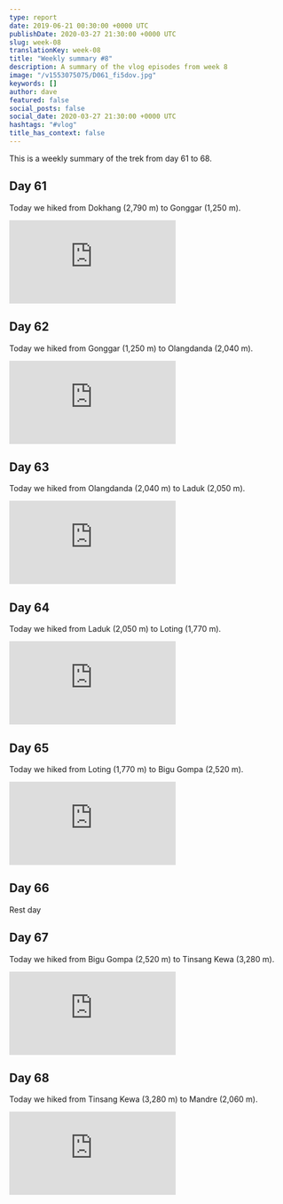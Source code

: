 ```yaml
---
type: report
date: 2019-06-21 00:30:00 +0000 UTC
publishDate: 2020-03-27 21:30:00 +0000 UTC
slug: week-08
translationKey: week-08
title: "Weekly summary #8"
description: A summary of the vlog episodes from week 8
image: "/v1553075075/D061_fi5dov.jpg"
keywords: []
author: dave
featured: false
social_posts: false
social_date: 2020-03-27 21:30:00 +0000 UTC
hashtags: "#vlog"
title_has_context: false
---
```


This is a weekly summary of the trek from day 61 to 68.


## Day 61


Today we hiked from Dokhang (2,790 m) to Gonggar (1,250 m).

<iframe class="youtube75" src="https://www.youtube.com/embed/InTnIhGbn1o" frameborder="0" allow="accelerometer; autoplay; encrypted-media; gyroscope; picture-in-picture" allowfullscreen></iframe>


## Day 62


Today we hiked from Gonggar (1,250 m) to Olangdanda (2,040 m).

<iframe class="youtube75" src="https://www.youtube.com/embed/b7YFO5CToos" frameborder="0" allow="accelerometer; autoplay; encrypted-media; gyroscope; picture-in-picture" allowfullscreen></iframe>


## Day 63


Today we hiked from Olangdanda (2,040 m) to Laduk (2,050 m).

<iframe class="youtube75" src="https://www.youtube.com/embed/8doRylwr6cU" frameborder="0" allow="accelerometer; autoplay; encrypted-media; gyroscope; picture-in-picture" allowfullscreen></iframe>


## Day 64


Today we hiked from Laduk (2,050 m) to Loting (1,770 m).

<iframe class="youtube75" src="https://www.youtube.com/embed/HUjLH9tvjvY" frameborder="0" allow="accelerometer; autoplay; encrypted-media; gyroscope; picture-in-picture" allowfullscreen></iframe>


## Day 65


Today we hiked from Loting (1,770 m) to Bigu Gompa (2,520 m).

<iframe class="youtube75" src="https://www.youtube.com/embed/-WgR1CJzDsg" frameborder="0" allow="accelerometer; autoplay; encrypted-media; gyroscope; picture-in-picture" allowfullscreen></iframe>


## Day 66



Rest day



## Day 67


Today we hiked from Bigu Gompa (2,520 m) to Tinsang Kewa (3,280 m).

<iframe class="youtube75" src="https://www.youtube.com/embed/_j412bYPNF8" frameborder="0" allow="accelerometer; autoplay; encrypted-media; gyroscope; picture-in-picture" allowfullscreen></iframe>


## Day 68


Today we hiked from Tinsang Kewa (3,280 m) to Mandre (2,060 m).

<iframe class="youtube75" src="https://www.youtube.com/embed/GFqabwd5Jw0" frameborder="0" allow="accelerometer; autoplay; encrypted-media; gyroscope; picture-in-picture" allowfullscreen></iframe>


